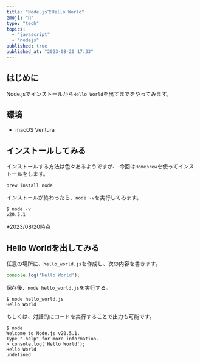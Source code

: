 ```yaml
---
title: "Node.jsでHello World"
emoji: "💨"
type: "tech"
topics:
  - "javascript"
  - "nodejs"
published: true
published_at: "2023-08-20 17:33"
---
```


## はじめに

Node.jsでインストールから`Hello World`を出すまでをやってみます。

## 環境

- macOS Ventura

## インストールしてみる

インストールする方法は色々あるようですが、
今回は`Homebrew`を使ってインストールをします。

```
brew install node
```

インストールが終わったら、`node -v`を実行してみます。

```
$ node -v
v20.5.1
```

※2023/08/20時点

## Hello Worldを出してみる

任意の場所に、`hello_world.js`を作成し、次の内容を書きます。

```js
console.log('Hello World');
```

保存後、`node hello_world.js`を実行する。

```
$ node hello_world.js 
Hello World
```

もしくは、対話的にコードを実行することで出力も可能です。

```
$ node 
Welcome to Node.js v20.5.1.
Type ".help" for more information.
> console.log('Hello World');
Hello World
undefined
```

